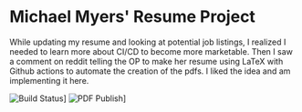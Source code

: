 # Michael Myers' Resume Project

While updating my resume and looking at potential job listings, I realized I needed to learn more about CI/CD to become more marketable. Then I saw a comment on reddit telling the OP to make her resume using LaTeX with Github actions to automate the creation of the pdfs. I liked the idea and am implementing it here.

![Build Status](https://github.com/Dogfight9/Resume/workflows/PDF-Preview/badge.svg?branch=main)]
![PDF Publish](https://github.com/Dogfight9/Resume/workflows/Publish/badge.svg)]